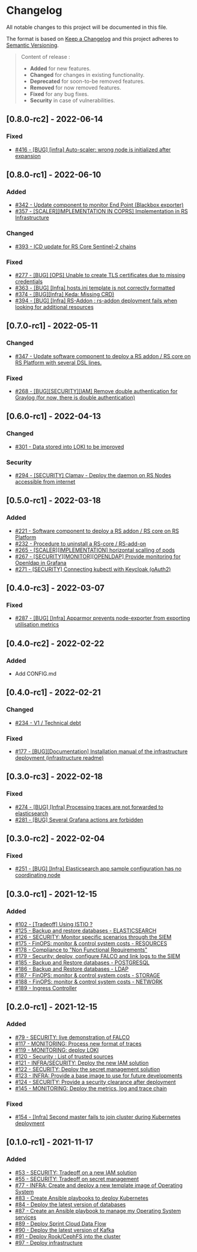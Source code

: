 # Changelog
All notable changes to this project will be documented in this file.

The format is based on [Keep a Changelog](https://keepachangelog.com/en/1.0.0/) and this project adheres to [Semantic Versioning](https://semver.org/spec/v2.0.0.html).

> Content of release :
> - **Added** for new features.
> - **Changed** for changes in existing functionality.
> - **Deprecated** for soon-to-be removed features.
> - **Removed** for now removed features.
> - **Fixed** for any bug fixes.
> - **Security** in case of vulnerabilities.

## [0.8.0-rc2] - 2022-06-14
### Fixed
- [#416 - [BUG] [infra] Auto-scaler: wrong node is initialized after expansion](https://github.com/COPRS/SCRUM-Tickets/issues/416)

## [0.8.0-rc1] - 2022-06-10
### Added
- [#342 - Update component to monitor End Point (Blackbox exporter)](https://github.com/COPRS/SCRUM-Tickets/issues/342)
- [#357 - [SCALER][IMPLEMENTATION IN COPRS] Implementation in RS Infrastructure](https://github.com/COPRS/SCRUM-Tickets/issues/357)
### Changed
- [#393 - ICD update for RS Core Sentinel-2 chains](https://github.com/COPRS/SCRUM-Tickets/issues/393)
### Fixed
- [#277 - [BUG] [OPS] Unable to create TLS certificates due to missing credentials](https://github.com/COPRS/SCRUM-Tickets/issues/277)
- [#363 - [BUG] [Infra] hosts.ini template is not correctly formatted](https://github.com/COPRS/SCRUM-Tickets/issues/363)
- [#374 - [BUG][Infra] Keda: Missing CRD)](https://github.com/COPRS/SCRUM-Tickets/issues/374)
- [#394 - [BUG] [Infra] RS-Addon : rs-addon deployment fails when looking for additional resources](https://github.com/COPRS/SCRUM-Tickets/issues/394)

## [0.7.0-rc1] - 2022-05-11
### Changed
- [#347 - Update software component to deploy a RS addon / RS core on RS Platform with several DSL lines.](https://github.com/COPRS/SCRUM-Tickets/issues/347)
### Fixed
- [#268 - [BUG][SECURITY][IAM] Remove double authentication for Graylog (for now, there is double authentication)](https://github.com/COPRS/SCRUM-Tickets/issues/268)

## [0.6.0-rc1] - 2022-04-13
### Changed
- [#301 - Data stored into LOKI to be improved](https://github.com/COPRS/SCRUM-Tickets/issues/301)
### Security
- [#294 - [SECURITY] Clamav - Deploy the daemon on RS Nodes accessible from internet](https://github.com/COPRS/SCRUM-Tickets/issues/294)

## [0.5.0-rc1] - 2022-03-18
### Added
- [#221 - Software component to deploy a RS addon / RS core on RS Platform](https://github.com/COPRS/SCRUM-Tickets/issues/221)
- [#232 - Procedure to uninstall a RS-core / RS-add-on](https://github.com/COPRS/SCRUM-Tickets/issues/232)
- [#265 - [SCALER][IMPLEMENTATION] horizontal scalling of pods](https://github.com/COPRS/SCRUM-Tickets/issues/265)
- [#267 - [SECURITY][MONITOR][OPENLDAP] Provide monitoring for Openldap in Grafana](https://github.com/COPRS/SCRUM-Tickets/issues/267)
- [#271 - [SECURITY] Connecting kubectl with Keycloak (oAuth2)](https://github.com/COPRS/SCRUM-Tickets/issues/271)

## [0.4.0-rc3] - 2022-03-07
### Fixed
- [#287 - [BUG] [Infra] Apparmor prevents node-exporter from exporting utilisation metrics](https://github.com/COPRS/SCRUM-Tickets/issues/287)

## [0.4.0-rc2] - 2022-02-22
### Added
- Add CONFIG.md
  
## [0.4.0-rc1] - 2022-02-21
### Changed
- [#234 - V1 / Technical debt](https://github.com/COPRS/SCRUM-Tickets/issues/234)
### Fixed
- [#177 - [BUG][Documentation] Installation manual of the infrastructure deployment (infrastructure readme)](https://github.com/COPRS/SCRUM-Tickets/issues/177)

## [0.3.0-rc3] - 2022-02-18
### Fixed
- [#274 - [BUG] [Infra] Processing traces are not forwarded to elasticsearch](https://github.com/COPRS/SCRUM-Tickets/issues/274)
- [#281 - [BUG] Several Grafana actions are forbidden](https://github.com/COPRS/SCRUM-Tickets/issues/281)

## [0.3.0-rc2] - 2022-02-04
### Fixed
- [#251 - [BUG] [Infra] Elasticsearch app sample configuration has no coordinating node](https://github.com/COPRS/SCRUM-Tickets/issues/251)

## [0.3.0-rc1] - 2021-12-15
### Added
- [#102 - [Tradeoff] Using ISTIO ?](https://github.com/COPRS/SCRUM-Tickets/issues/102)
- [#125 - Backup and restore databases - ELASTICSEARCH](https://github.com/COPRS/SCRUM-Tickets/issues/125)
- [#126 - SECURITY: Monitor specific scenarios through the SIEM](https://github.com/COPRS/SCRUM-Tickets/issues/126)
- [#175 - FinOPS: monitor & control system costs - RESOURCES](https://github.com/COPRS/SCRUM-Tickets/issues/175)
- [#178 - Compliance to "Non Functional Requirements"](https://github.com/COPRS/SCRUM-Tickets/issues/178)
- [#179 - Security: deploy, configure FALCO and link logs to the SIEM](https://github.com/COPRS/SCRUM-Tickets/issues/179)
- [#185 - Backup and Restore databases - POSTGRESQL](https://github.com/COPRS/SCRUM-Tickets/issues/185)
- [#186 - Backup and Restore databases - LDAP](https://github.com/COPRS/SCRUM-Tickets/issues/186)
- [#187 - FinOPS: monitor & control system costs - STORAGE](https://github.com/COPRS/SCRUM-Tickets/issues/187)
- [#188 - FinOPS: monitor & control system costs - NETWORK](https://github.com/COPRS/SCRUM-Tickets/issues/188)
- [#189 - Ingress Controller](https://github.com/COPRS/SCRUM-Tickets/issues/189)
  
## [0.2.0-rc1] - 2021-12-15
### Added
- [#79 - SECURITY: live demonstration of FALCO](https://github.com/COPRS/SCRUM-Tickets/issues/79)
- [#117 - MONITORING: Process new format of traces](https://github.com/COPRS/SCRUM-Tickets/issues/117)
- [#119 - MONITORING: deploy LOKI](https://github.com/COPRS/SCRUM-Tickets/issues/119)
- [#120 - Security : List of trusted sources](https://github.com/COPRS/SCRUM-Tickets/issues/120)
- [#121 - INFRA/SECURITY: Deploy the new IAM solution](https://github.com/COPRS/SCRUM-Tickets/issues/121)
- [#122 - SECURITY: Deploy the secret management solution](https://github.com/COPRS/SCRUM-Tickets/issues/122)
- [#123 - INFRA: Provide a base image to use for future developments](https://github.com/COPRS/SCRUM-Tickets/issues/123)
- [#124 - SECURITY: Provide a security clearance after deployment](https://github.com/COPRS/SCRUM-Tickets/issues/124)
- [#145 - MONITORING: Deploy the metrics, log and trace chain](https://github.com/COPRS/SCRUM-Tickets/issues/145)

### Fixed
- [#154 - [Infra] Second master fails to join cluster during Kubernetes deployment](https://github.com/COPRS/SCRUM-Tickets/issues/154)

## [0.1.0-rc1] - 2021-11-17
### Added
- [#53 - SECURITY: Tradeoff on a new IAM solution](https://github.com/COPRS/SCRUM-Tickets/issues/53)
- [#55 - SECURITY: Tradeoff on secret management](https://github.com/COPRS/SCRUM-Tickets/issues/55)
- [#77 - INFRA: Create and deploy a new template image of Operating System](https://github.com/COPRS/SCRUM-Tickets/issues/77)
- [#83 - Create Ansible playbooks to deploy Kubernetes](https://github.com/COPRS/SCRUM-Tickets/issues/83)
- [#84 - Deploy the latest version of databases](https://github.com/COPRS/SCRUM-Tickets/issues/84)
- [#87 - Create an Ansible playbook to manage my Operating System services](https://github.com/COPRS/SCRUM-Tickets/issues/87)
- [#89 - Deploy Sprint Cloud Data Flow](https://github.com/COPRS/SCRUM-Tickets/issues/89)
- [#90 - Deploy the latest version of Kafka](https://github.com/COPRS/SCRUM-Tickets/issues/90)
- [#91 - Deploy Rook/CephFS into the cluster](https://github.com/COPRS/SCRUM-Tickets/issues/91)
- [#97 - Deploy infrastructure](https://github.com/COPRS/SCRUM-Tickets/issues/97)

